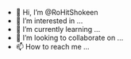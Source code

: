 - 👋 Hi, I’m @RoHitShokeen
- 👀 I’m interested in ...
- 🌱 I’m currently learning ...
- 💞️ I’m looking to collaborate on ...
- 📫 How to reach me ...

<!---
RoHitShokeen/RoHitShokeen is a ✨ special ✨ repository because its `README.md` (this file) appears on your GitHub profile.
You can click the Preview link to take a look at your changes.
--->
